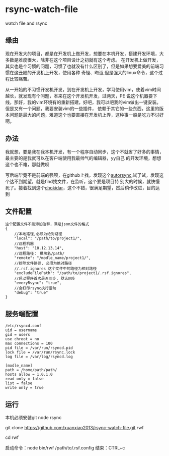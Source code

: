 rsync-watch-file
================

watch file and rsync

缘由
----

现在开发大的项目，都是在开发机上做开发，想要在本机开发，搭建开发环境，大多数是难度很大，除非在这个项目设计之初就有这个考虑。
在开发机上做开发，其实也是个习惯的问题，习惯了也就没有什么区别了，但是如果想要爱美的前端习惯在这丑陋的开发机上开发，使用各种
奇怪、晦涩,但是强大的linux命令，这个过程比较痛苦。

从一开始的不习惯开发机开发，到在开发机上开发，学习使用vim，使着vim时间越长，就发现有个问题，本来在这个开发机开发，过两天，PE
说这个机器要下线，那好，我的vim环境有的重新搭建，好吧，我可以吧我的vim做出一键安装。但是又有一个问题，我要安装vim的一些插件，
依赖于其它的一些东西，这里的版本问题是最大的问题，难道这个也要直接在开发机上弄，这种事一般是吃力不讨好啊。

办法
----

我就想，要是我在我本机开发，有一个程序自动同步，这个不就省了好多的事情，最主要的是我就可以在客户端使用我最帅气的编辑器，yy自己
的开发环境，想想这个也不难，那就做呗

写后端毕竟不是前端的强项，在github上找，发现这个[autorsync](https://github.com/mattes/autorsync),试了试，发现这个达不到期望，就是find找文件，在监听，这个要是项目特
别大的时候，就快慢死了。接着找到这个[chokidar](https://github.com/paulmillr/chokidar)，这个不错，很满足期望，然后稍作改进，目的达到


文件配置
----

````
这个配置文件不能添加注释，满足json文件的格式
{
	//本地路径,必须为绝对路径
	"local": "/path/to/project1/",
	//远程机器
	"host": "10.12.13.14",
	//远程路径： 模块名/path/
	"remote": "/modle_name/project1/",
	//排除文件路径, 必须为绝对路径
	//.rsf.ignores 这个文件中的路径为相对路径
	"excludeFilePath": "/path/to/project1/.rsf.ignores",
	//启动程序首次是否同步, 默认同步
	"everyRsync": "true",
	//会打印rsync执行语句
	"debug": "true"
}

````

服务端配置
----

````
/etc/rsyncd.conf
uid = username
gid = users
use chroot = no
max connections = 100
pid file = /var/run/rsyncd.pid
lock file = /var/run/rsync.lock
log file = /var/log/rsyncd.log

[modle_name]
path = /home/path/path/
hosts allow = 1.0.1.0
read only = false
list = false
write only = true
````

运行
----

本机必须安装git node rsync

git clone https://github.com/xuanxiao2013/rsync-watch-file.git rwf

cd rwf

启动命令：node bin/rwf /path/to/.rsf.config
结束：CTRL+c






